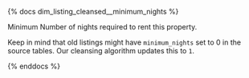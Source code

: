 {% docs dim_listing_cleansed__minimum_nights %}

Minimum Number of nights required to rent this property. 

Keep in mind that old listings might have `minimum_nights` set to 0
in the source tables. Our cleansing algorithm updates this to `1`.

{% enddocs %}